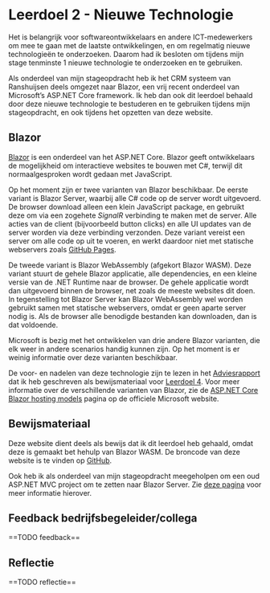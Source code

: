 ﻿# Leerdoel 2 - Nieuwe Technologie
Het is belangrijk voor softwareontwikkelaars en andere ICT-medewerkers om mee te gaan met de laatste ontwikkelingen, en om regelmatig nieuwe technologieën te onderzoeken. Daarom had ik besloten om tijdens mijn stage tenminste 1 nieuwe technologie te onderzoeken en te gebruiken.

Als onderdeel van mijn stageopdracht heb ik het CRM systeem van Ranshuijsen deels omgezet naar Blazor, een vrij recent onderdeel van Microsoft’s ASP.NET Core framework. Ik heb dan ook dit leerdoel behaald door deze nieuwe technologie te bestuderen en te gebruiken tijdens mijn stageopdracht, en ook tijdens het opzetten van deze website.

## Blazor
[Blazor](https://dotnet.microsoft.com/apps/aspnet/web-apps/blazor) is een onderdeel van het ASP.NET Core. Blazor geeft ontwikkelaars de mogelijkheid om interactieve websites te bouwen met C#, terwijl dit normaalgesproken wordt gedaan met JavaScript.

Op het moment zijn er twee varianten van Blazor beschikbaar. De eerste variant is Blazor Server, waarbij alle C# code op de server wordt uitgevoerd. De browser download alleen een klein JavaScript package, en gebruikt deze om via een zogehete *SignalR* verbinding te maken met de server. Alle acties van de client (bijvoorbeeld button clicks) en alle UI updates van de server worden via deze verbinding verzonden. Deze variant vereist een server om alle code op uit te voeren, en werkt daardoor niet met statische webservers zoals [GitHub Pages](https://pages.github.com/).

De tweede variant is Blazor WebAssembly (afgekort Blazor WASM). Deze variant stuurt de gehele Blazor applicatie, alle dependencies, en een kleine versie van de .NET Runtime naar de browser. De gehele applicatie wordt dan uitgevoerd binnen de browser, net zoals de meeste websites dit doen. In tegenstelling tot Blazor Server kan Blazor WebAssembly wel worden gebruikt samen met statische webservers, omdat er geen aparte server nodig is. Als de browser alle benodigde bestanden kan downloaden, dan is dat voldoende.

Microsoft is bezig met het ontwikkelen van drie andere Blazor varianten, die elk weer in andere scenarios handig kunnen zijn. Op het moment is er weinig informatie over deze varianten beschikbaar.

De voor- en nadelen van deze technologie zijn te lezen in het [Adviesrapport](Content/Stage3/Bewijsmateriaal/4) dat ik heb geschreven als bewijsmateriaal voor [Leerdoel 4](Content/Stage3/Leerdoelen/4). Voor meer informatie over de verschillende varianten van Blazor, zie de [ASP.NET Core Blazor hosting models](https://docs.microsoft.com/en-us/aspnet/core/blazor/hosting-models?view=aspnetcore-3.1) pagina op de officiele Microsoft website.

## Bewijsmateriaal

Deze website dient deels als bewijs dat ik dit leerdoel heb gehaald, omdat deze is gemaakt bet hehulp van Blazor WASM. De broncode van deze website is te vinden op [GitHub](https://github.com/TehNolz/Portfolio).

Ook heb ik als onderdeel van mijn stageopdracht meegeholpen om een oud ASP.NET MVC project om te zetten naar Blazor Server. Zie [deze pagina](Content/Stage3/Stageopdracht) voor meer informatie hierover.

## Feedback bedrijfsbegeleider/collega
==TODO feedback==

## Reflectie
==TODO reflectie==
